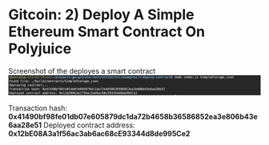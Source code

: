 # Gitcoin: 2) Deploy A Simple Ethereum Smart Contract On Polyjuice #

Screenshot of the deployes a smart contract
![Deployed Smart Contract.](./deployed_smart_contract.png "Deployed Smart Contract.")

Transaction hash: **0x41490bf98fe01db07e605879dc1da72b4658b36586852ea3e806b43e6aa28e51**
Deployed contract address: **0x12bE08A3a1f56ac3ab6ac68cE93344d8de995Ce2**